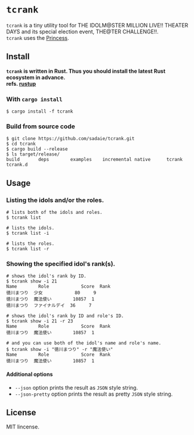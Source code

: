 # `tcrank`
`tcrank` is a tiny utility tool for THE IDOLM@STER MILLION LIVE!! THEATER DAYS and its special election event, THE@TER CHALLENGE!!.  
`tcrank` uses the [Princess](https://api.matsurihi.me/docs/).

## Install

**`tcrank` is written in Rust. Thus you should install the latest Rust ecosystem in advance.**  
**refs. [rustup](https://rustup.rs/)**

### With `cargo install`

```
$ cargo install -f tcrank
```

### Build from source code

```
$ git clone https://github.com/sadaie/tcrank.git
$ cd tcrank
$ cargo build --release
$ ls target/release/
build       deps        examples    incremental native      tcrank      tcrank.d
```

## Usage

### Listing the idols and/or the roles.

```
# lists both of the idols and roles.
$ tcrank list

# lists the idols.
$ tcrank list -i

# lists the roles.
$ tcrank list -r
```

### Showing the specified idol's rank(s).

```
# shows the idol's rank by ID.
$ tcrank show -i 21
Name        Role            Score  Rank
徳川まつり  少女            80     9
徳川まつり  魔法使い        10857  1
徳川まつり  ファイナルデイ  36     7

# shows the idol's rank by ID and role's ID.
$ tcrank show -i 21 -r 23
Name        Role            Score  Rank
徳川まつり  魔法使い        10857  1

# and you can use both of the idol's name and role's name.
$ tcrank show -i "徳川まつり" -r "魔法使い"
Name        Role            Score  Rank
徳川まつり  魔法使い        10857  1
```

#### Additional options

- `--json` option prints the result as `JSON` style string.
- `--json-pretty` option prints the result as pretty `JSON` style string.

## License

MIT lincense.  